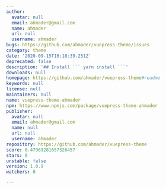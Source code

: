 ```yaml
---
author:
  avatar: null
  email: ahmader@gmail.com
  name: ahmader
  url: null
  username: ahmader
bugs: https://github.com/ahmader/vuepress-theme/issues
category: theme
date: '2020-09-15T16:18:39.251Z'
deprecated: false
description: '## Install ``` yarn install ```'
downloads: null
homepage: https://github.com/ahmader/vuepress-theme#readme
keywords: null
license: null
maintainers: null
name: vuepress-theme-ahmader
npm: https://www.npmjs.com/package/vuepress-theme-ahmader
publisher:
  avatar: null
  email: ahmader@gmail.com
  name: null
  url: null
  username: ahmader
repository: https://github.com/ahmader/vuepress-theme
score: 0.47969281657326457
stars: 0
unstable: false
version: 1.0.9
watchers: 0

---
```


